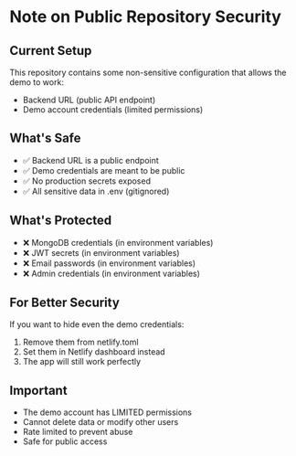 # Note on Public Repository Security

## Current Setup
This repository contains some non-sensitive configuration that allows the demo to work:
- Backend URL (public API endpoint)
- Demo account credentials (limited permissions)

## What's Safe
- ✅ Backend URL is a public endpoint
- ✅ Demo credentials are meant to be public
- ✅ No production secrets exposed
- ✅ All sensitive data in .env (gitignored)

## What's Protected
- ❌ MongoDB credentials (in environment variables)
- ❌ JWT secrets (in environment variables)
- ❌ Email passwords (in environment variables)
- ❌ Admin credentials (in environment variables)

## For Better Security
If you want to hide even the demo credentials:
1. Remove them from netlify.toml
2. Set them in Netlify dashboard instead
3. The app will still work perfectly

## Important
- The demo account has LIMITED permissions
- Cannot delete data or modify other users
- Rate limited to prevent abuse
- Safe for public access